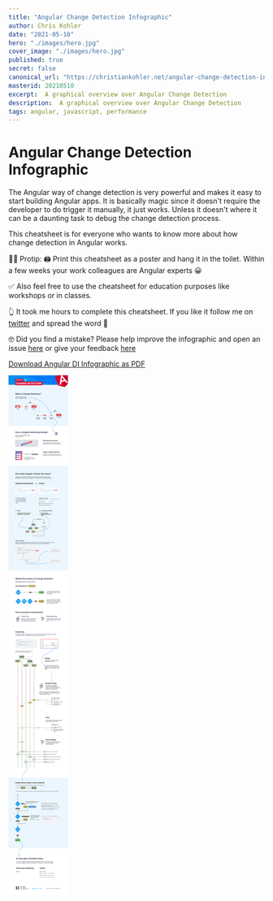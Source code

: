 ```yaml
---
title: "Angular Change Detection Infographic"
author: Chris Kohler
date: "2021-05-10"
hero: "./images/hero.jpg"
cover_image: "./images/hero.jpg"
published: true
secret: false
canonical_url: "https://christiankohler.net/angular-change-detection-infographic"
masterid: 20210510
excerpt:  A graphical overview over Angular Change Detection
description:  A graphical overview over Angular Change Detection
tags: angular, javascript, performance
---
```


# Angular Change Detection Infographic

The Angular way of change detection is very powerful and makes it easy to start building Angular apps. It is basically magic since it doesn't require the developer to do trigger it manually, it just works. Unless it doesn't where it can be a daunting task to debug the change detection process.

This cheatsheet is for everyone who wants to know more about how change detection in Angular works.

👩‍🚀 Protip: 🖨 Print this cheatsheet as a poster and hang it in the toilet. Within a few weeks your work colleagues are Angular experts 😀

✅ Also feel free to use the cheatsheet for education purposes like workshops or in classes.

👆 It took me hours to complete this cheatsheet. If you like it follow me on [twitter](https://twitter.com/kohlerchristian) and spread the word 🙌

🤓 Did you find a mistake? Please help improve the infographic and open an issue [here](https://github.com/ChristianKohler/homepage) or give your feedback [here](https://github.com/ChristianKohler/Homepage/discussions/16)

[Download Angular DI Infographic as PDF](./angular-cd-cheatsheet-v1-0.pdf)

![](./images/angular-cd-cheatsheet-v1-0.png)